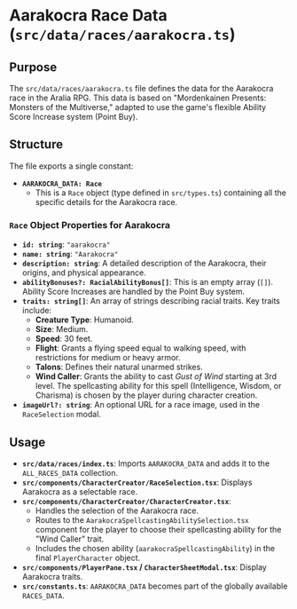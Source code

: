 
# Aarakocra Race Data (`src/data/races/aarakocra.ts`)

## Purpose

The `src/data/races/aarakocra.ts` file defines the data for the Aarakocra race in the Aralia RPG. This data is based on "Mordenkainen Presents: Monsters of the Multiverse," adapted to use the game's flexible Ability Score Increase system (Point Buy).

## Structure

The file exports a single constant:

*   **`AARAKOCRA_DATA: Race`**
    *   This is a `Race` object (type defined in `src/types.ts`) containing all the specific details for the Aarakocra race.

### `Race` Object Properties for Aarakocra

*   **`id: string`**: `"aarakocra"`
*   **`name: string`**: `"Aarakocra"`
*   **`description: string`**: A detailed description of the Aarakocra, their origins, and physical appearance.
*   **`abilityBonuses?: RacialAbilityBonus[]`**: This is an empty array (`[]`). Ability Score Increases are handled by the Point Buy system.
*   **`traits: string[]`**: An array of strings describing racial traits. Key traits include:
    *   **Creature Type**: Humanoid.
    *   **Size**: Medium.
    *   **Speed**: 30 feet.
    *   **Flight**: Grants a flying speed equal to walking speed, with restrictions for medium or heavy armor.
    *   **Talons**: Defines their natural unarmed strikes.
    *   **Wind Caller**: Grants the ability to cast *Gust of Wind* starting at 3rd level. The spellcasting ability for this spell (Intelligence, Wisdom, or Charisma) is chosen by the player during character creation.
*   **`imageUrl?: string`**: An optional URL for a race image, used in the `RaceSelection` modal.

## Usage

*   **`src/data/races/index.ts`**: Imports `AARAKOCRA_DATA` and adds it to the `ALL_RACES_DATA` collection.
*   **`src/components/CharacterCreator/RaceSelection.tsx`**: Displays Aarakocra as a selectable race.
*   **`src/components/CharacterCreator/CharacterCreator.tsx`**:
    *   Handles the selection of the Aarakocra race.
    *   Routes to the `AarakocraSpellcastingAbilitySelection.tsx` component for the player to choose their spellcasting ability for the "Wind Caller" trait.
    *   Includes the chosen ability (`aarakocraSpellcastingAbility`) in the final `PlayerCharacter` object.
*   **`src/components/PlayerPane.tsx` / `CharacterSheetModal.tsx`**: Display Aarakocra traits.
*   **`src/constants.ts`**: `AARAKOCRA_DATA` becomes part of the globally available `RACES_DATA`.
